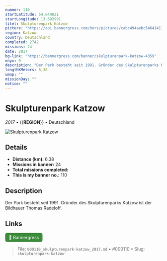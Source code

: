 ```yaml
---
nummer: 110
startLatitude: 54.044021
startLongitude: 13.692991
titel: Skulpturenpark Katzow
picture: "https://api.bannergress.com/bnrs/pictures/cabc494aebc54641411fbe0130c120a3"
region: Katzow
country: Deutschland
completed: 2742
missions: 24
date: 2017
bg-link: "https://bannergress.com/banner/skulpturenpark-katzow-4359"
onyx: 0
description: "Der Park besteht seit 1991. Gründer des Skulpturenparks Katzow ist der Bildhauer Thomas Radeloff."
lengthKMeters: 6,38
umap: ""
missionDay: ""
notice: ""
---
```

# Skulpturenpark Katzow

*2017* • {{__REGION__}} • Deutschland

![Skulpturenpark Katzow](https://api.bannergress.com/bnrs/pictures/cabc494aebc54641411fbe0130c120a3)



## Details
- **Distance (km):** 6.38
- **Missions in banner:** 24
- **Total missions completed:** 
- **This is my banner no.:** 110



## Description
Der Park besteht seit 1991. Gründer des Skulpturenparks Katzow ist der Bildhauer Thomas Radeloff.



## Links
<a href="https://bannergress.com/banner/skulpturenpark-katzow-4359" target="_blank" style="display:inline-block;margin-right:8px;padding:6px 12px;background:#3c8b3c;color:#fff;text-decoration:none;border-radius:6px;">🔗 Bannergress</a>



> File: `000110_skulpturenpark-katzow_2017.md` • #000110 • Slug: `skulpturenpark-katzow`
